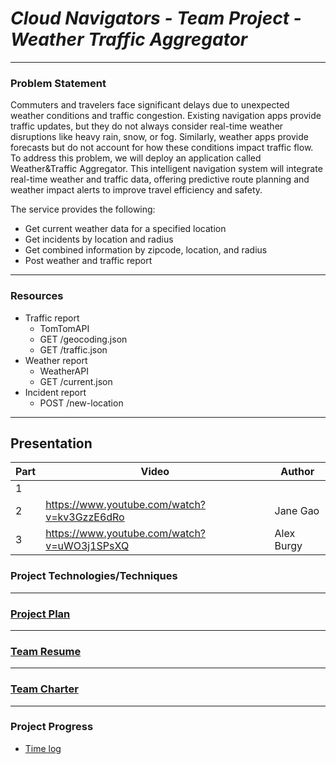 # *Cloud Navigators - Team Project - Weather Traffic Aggregator*

---

### Problem Statement

Commuters and travelers face significant delays due to unexpected weather conditions and traffic congestion. Existing navigation apps provide traffic updates, but they do not always consider real-time weather disruptions like heavy rain, snow, or fog. Similarly, weather apps provide forecasts but do not account for how these conditions impact traffic flow. To address this problem, we will deploy an application called Weather&Traffic Aggregator. This intelligent navigation system will integrate real-time weather and traffic data, offering predictive route planning and weather impact alerts to improve travel efficiency and safety.

The service provides the following:
* Get current weather data for a specified location
* Get incidents by location and radius
* Get combined information by zipcode, location, and radius
* Post weather and traffic report

---

### Resources

* Traffic report
    * TomTomAPI
    * GET /geocoding.json
    * GET /traffic.json
* Weather report
    * WeatherAPI
    * GET /current.json
* Incident report
    * POST /new-location

---

## Presentation

| Part | Video                                       | Author     |
|------|---------------------------------------------|------------|
| 1    |                                             |            |
| 2    | https://www.youtube.com/watch?v=kv3GzzE6dRo | Jane Gao   |
| 3    | https://www.youtube.com/watch?v=uWO3j1SPsXQ | Alex Burgy |

### Project Technologies/Techniques

---

### [Project Plan](projectPlan.md)

---

### [Team Resume](TeamResume.md)

---

### [Team Charter](TeamCharter.md)

---

### Project Progress

- [Time log](TimeLog.md)
